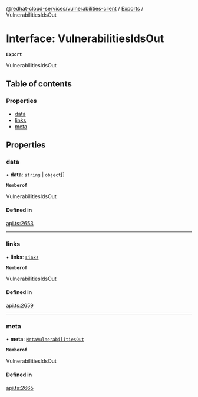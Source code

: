 [@redhat-cloud-services/vulnerabilities-client](../README.md) / [Exports](../modules.md) / VulnerabilitiesIdsOut

# Interface: VulnerabilitiesIdsOut

**`Export`**

VulnerabilitiesIdsOut

## Table of contents

### Properties

- [data](VulnerabilitiesIdsOut.md#data)
- [links](VulnerabilitiesIdsOut.md#links)
- [meta](VulnerabilitiesIdsOut.md#meta)

## Properties

### data

• **data**: `string` \| `object`[]

**`Memberof`**

VulnerabilitiesIdsOut

#### Defined in

[api.ts:2653](https://github.com/RedHatInsights/javascript-clients/blob/main/packages/vulnerabilities/git-api/api.ts#L2653)

___

### links

• **links**: [`Links`](Links.md)

**`Memberof`**

VulnerabilitiesIdsOut

#### Defined in

[api.ts:2659](https://github.com/RedHatInsights/javascript-clients/blob/main/packages/vulnerabilities/git-api/api.ts#L2659)

___

### meta

• **meta**: [`MetaVulnerabilitiesOut`](MetaVulnerabilitiesOut.md)

**`Memberof`**

VulnerabilitiesIdsOut

#### Defined in

[api.ts:2665](https://github.com/RedHatInsights/javascript-clients/blob/main/packages/vulnerabilities/git-api/api.ts#L2665)
